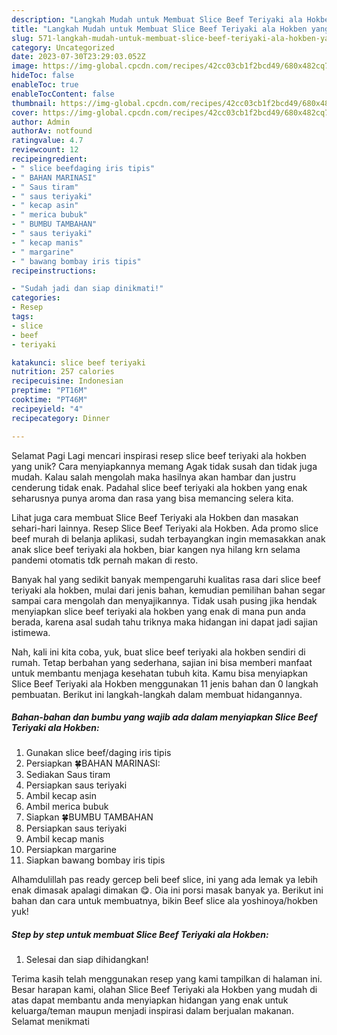 ```yaml
---
description: "Langkah Mudah untuk Membuat Slice Beef Teriyaki ala Hokben yang Lezat"
title: "Langkah Mudah untuk Membuat Slice Beef Teriyaki ala Hokben yang Lezat"
slug: 571-langkah-mudah-untuk-membuat-slice-beef-teriyaki-ala-hokben-yang-lezat
category: Uncategorized
date: 2023-07-30T23:29:03.052Z
image: https://img-global.cpcdn.com/recipes/42cc03cb1f2bcd49/680x482cq70/slice-beef-teriyaki-ala-hokben-foto-resep-utama.jpg
hideToc: false
enableToc: true
enableTocContent: false
thumbnail: https://img-global.cpcdn.com/recipes/42cc03cb1f2bcd49/680x482cq70/slice-beef-teriyaki-ala-hokben-foto-resep-utama.jpg
cover: https://img-global.cpcdn.com/recipes/42cc03cb1f2bcd49/680x482cq70/slice-beef-teriyaki-ala-hokben-foto-resep-utama.jpg
author: Admin
authorAv: notfound
ratingvalue: 4.7
reviewcount: 12
recipeingredient:
- " slice beefdaging iris tipis"
- " BAHAN MARINASI"
- " Saus tiram"
- " saus teriyaki"
- " kecap asin"
- " merica bubuk"
- " BUMBU TAMBAHAN"
- " saus teriyaki"
- " kecap manis"
- " margarine"
- " bawang bombay iris tipis"
recipeinstructions:

- "Sudah jadi dan siap dinikmati!"
categories:
- Resep
tags:
- slice
- beef
- teriyaki

katakunci: slice beef teriyaki 
nutrition: 257 calories
recipecuisine: Indonesian
preptime: "PT16M"
cooktime: "PT46M"
recipeyield: "4"
recipecategory: Dinner

---
```



Selamat Pagi Lagi mencari inspirasi resep slice beef teriyaki ala hokben yang unik? Cara menyiapkannya memang Agak tidak susah dan tidak juga mudah. Kalau salah mengolah maka hasilnya akan hambar dan justru cenderung tidak enak. Padahal slice beef teriyaki ala hokben yang enak seharusnya punya aroma dan rasa yang bisa memancing selera kita.


Lihat juga cara membuat Slice Beef Teriyaki ala Hokben dan masakan sehari-hari lainnya. Resep Slice Beef Teriyaki ala Hokben. Ada promo slice beef murah di belanja aplikasi, sudah terbayangkan ingin memasakkan anak anak slice beef teriyaki ala hokben, biar kangen nya hilang krn selama pandemi otomatis tdk pernah makan di resto.

Banyak hal yang sedikit banyak mempengaruhi kualitas rasa dari slice beef teriyaki ala hokben, mulai dari jenis bahan, kemudian pemilihan bahan segar sampai cara mengolah dan menyajikannya. Tidak usah pusing jika hendak menyiapkan slice beef teriyaki ala hokben yang enak di mana pun anda berada, karena asal sudah tahu triknya maka hidangan ini dapat jadi sajian istimewa.


Nah, kali ini kita coba, yuk, buat slice beef teriyaki ala hokben sendiri di rumah. Tetap berbahan yang sederhana, sajian ini bisa memberi manfaat untuk membantu menjaga kesehatan tubuh kita. Kamu bisa menyiapkan Slice Beef Teriyaki ala Hokben menggunakan 11 jenis bahan dan 0 langkah pembuatan. Berikut ini langkah-langkah dalam membuat hidangannya.

<!--inarticleads1-->

##### Bahan-bahan dan bumbu yang wajib ada dalam menyiapkan Slice Beef Teriyaki ala Hokben:

1. Gunakan  slice beef/daging iris tipis
1. Persiapkan  🍀BAHAN MARINASI:
1. Sediakan  Saus tiram
1. Persiapkan  saus teriyaki
1. Ambil  kecap asin
1. Ambil  merica bubuk
1. Siapkan  🍀BUMBU TAMBAHAN
1. Persiapkan  saus teriyaki
1. Ambil  kecap manis
1. Persiapkan  margarine
1. Siapkan  bawang bombay iris tipis


Alhamdulillah pas ready gercep beli beef slice, ini yang ada lemak ya lebih enak dimasak apalagi dimakan 😋. Oia ini porsi masak banyak ya. Berikut ini bahan dan cara untuk membuatnya, bikin Beef slice ala yoshinoya/hokben yuk! 

<!--inarticleads2-->

##### Step by step untuk membuat Slice Beef Teriyaki ala Hokben:


1. Selesai dan siap dihidangkan!



Terima kasih telah menggunakan resep yang kami tampilkan di halaman ini. Besar harapan kami, olahan Slice Beef Teriyaki ala Hokben yang mudah di atas dapat membantu anda menyiapkan hidangan yang enak untuk keluarga/teman maupun menjadi inspirasi dalam berjualan makanan. Selamat menikmati
